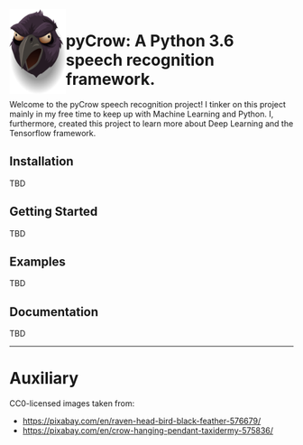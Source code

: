 <img src='./resources/raven-576679_960_720.png' height="150px" align="left" padding="0" margin="0">


# pyCrow: A Python 3.6 speech recognition framework.

Welcome to the pyCrow speech recognition project!
I tinker on this project mainly in my free time to keep up with Machine Learning and Python.
I, furthermore, created this project to learn more about Deep Learning and the Tensorflow framework.

## Installation
TBD

## Getting Started
TBD

## Examples
TBD

## Documentation
TBD

---
# Auxiliary

CC0-licensed images taken from:
* https://pixabay.com/en/raven-head-bird-black-feather-576679/
* https://pixabay.com/en/crow-hanging-pendant-taxidermy-575836/
